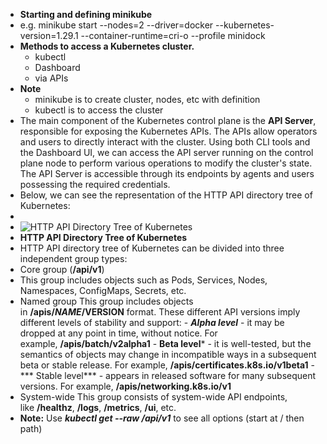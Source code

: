 - **Starting and defining minikube**
- e.g. minikube start --nodes=2 --driver=docker --kubernetes-version=1.29.1 --container-runtime=cri-o --profile minidock
- **Methods to access a Kubernetes cluster.**
	- kubectl
	- Dashboard
	- via APIs
- **Note**
	- minikube is to create cluster, nodes, etc with definition
	- kubectl is to access the cluster
- The main component of the Kubernetes control plane is the **API Server**, responsible for exposing the Kubernetes APIs. The APIs allow operators and users to directly interact with the cluster. Using both CLI tools and the Dashboard UI, we can access the API server running on the control plane node to perform various operations to modify the cluster's state. The API Server is accessible through its endpoints by agents and users possessing the required credentials.
- Below, we can see the representation of the HTTP API directory tree of Kubernetes:
-
- ![HTTP API Directory Tree of Kubernetes](https://courses.edx.org/asset-v1:LinuxFoundationX+LFS158x+1T2022+type@asset+block@LFS158_2023_CourseImage_Chapter-7-02.png)
- **HTTP API Directory Tree of Kubernetes**
- HTTP API directory tree of Kubernetes can be divided into three independent group types:
- Core group (**/api/v1**)
- This group includes objects such as Pods, Services, Nodes, Namespaces, ConfigMaps, Secrets, etc.
- Named group
  This group includes objects in **/apis/$NAME/$VERSION** format. These different API versions imply different levels of stability and support:
  - ***Alpha level*** - it may be dropped at any point in time, without notice. For example, **/apis/batch/v2alpha1**
  - **Beta level*** - it is well-tested, but the semantics of objects may change in incompatible ways in a subsequent beta or stable release. For example, **/apis/certificates.k8s.io/v1beta1**
  -*** Stable level*** - appears in released software for many subsequent versions. For example, **/apis/networking.k8s.io/v1**
- System-wide
  This group consists of system-wide API endpoints, like **/healthz**, **/logs**, **/metrics**, **/ui**, etc.
- **Note:** Use ***kubectl get --raw /api/v1*** to see all options (start at / then path)